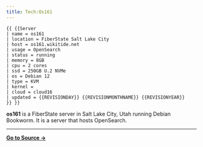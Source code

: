 ```yaml
---
title: Tech:Os161
---
```


```
{{ {{Server
| name = os161
| location = FiberState Salt Lake City
| host = os161.wikitide.net
| usage = OpenSearch
| status = running
| memory = 8GB
| cpu = 2 cores
| ssd = 250GB U.2 NVMe
| os = Debian 12
| type = KVM
| kernel =
| cloud = cloud16
| updated = {{REVISIONDAY}} {{REVISIONMONTHNAME}} {{REVISIONYEAR}}
}} }}
```

**os161** is a FiberState server in Salt Lake City, Utah running Debian Bookworm. It is a server that hosts OpenSearch.

----
**[Go to Source &rarr;](https://meta.miraheze.org/wiki/Tech:Os161)**